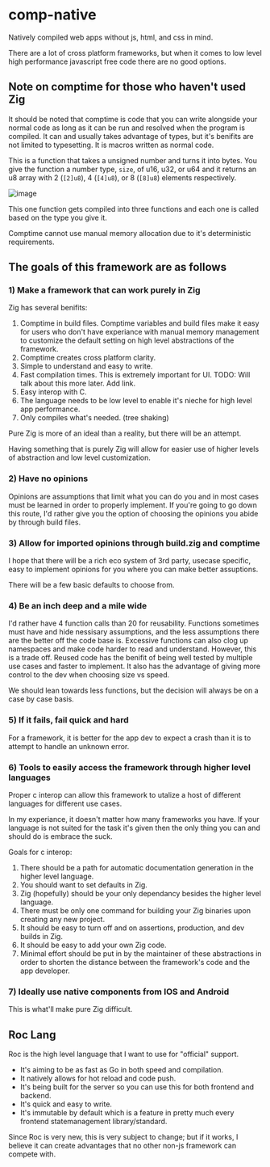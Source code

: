 # comp-native
Natively compiled web apps without js, html, and css in mind.

There are a lot of cross platform frameworks, but when it comes to low level high performance javascript free code
there are no good options.

## Note on comptime for those who haven't used Zig

It should be noted that comptime is code that you can write alongside your normal code as long as it can be run and resolved when the program is compiled.
It can and usually takes advantage of types, but it's benifits are not limited to typesetting. It is macros written as normal code.

This is a function that takes a unsigned number and turns it into bytes. You give the function a number type, `size`, of u16, u32, or u64 and it returns an u8 array
with 2 (`[2]u8`), 4 (`[4]u8`), or 8 (`[8]u8`) elements respectively.

![image](https://github.com/Queyrouzec/comp-native/assets/45217520/965d0b64-db21-466b-80ed-bae9c857559f)

This one function gets compiled into three functions and each one is called based on the type you give it.

Comptime cannot use manual memory allocation due to it's deterministic requirements.

## The goals of this framework are as follows

### 1) Make a framework that can work purely in Zig

Zig has several benifits:

1. Comptime in build files. Comptime variables and build files make it easy for users who don't have experiance with manual memory management
to customize the default setting on high level abstractions of the framework.
2. Comptime creates cross platform clarity.
3. Simple to understand and easy to write.
4. Fast compilation times. This is extremely important for UI. TODO: Will talk about this more later. Add link.
5. Easy interop with C.
6. The language needs to be low level to enable it's nieche for high level app performance.
7. Only compiles what's needed. (tree shaking)

Pure Zig is more of an ideal than a reality, but there will be an attempt.

Having something that is purely Zig will allow for easier use of higher levels of abstraction and low level customization.

### 2) Have no opinions

Opinions are assumptions that limit what you can do you and in most cases must be learned in order to properly implement. If you're going to go
down this route, I'd rather give you the option of choosing the opinions you abide by through build files.

### 3) Allow for imported opinions through build.zig and comptime

I hope that there will be a rich eco system of 3rd party, usecase specific, easy to implement opinions for you where you can make better assuptions.

There will be a few basic defaults to choose from.

### 4) Be an inch deep and a mile wide

I'd rather have 4 function calls than 20 for reusability. Functions sometimes must have and hide nessisary assumptions, and the less assumptions
there are the better off the code base is. Excessive functions can also clog up namespaces and make code harder to read and understand. However,
this is a trade off. Reused code has the benifit of being well tested by multiple use cases and faster to implement. It also has the advantage
of giving more control to the dev when choosing size vs speed.

We should lean towards less functions, but the decision will always be on a case by case basis.

### 5) If it fails, fail quick and hard

For a framework, it is better for the app dev to expect a crash than it is to attempt to handle an unknown error.

### 6) Tools to easily access the framework through higher level languages

Proper c interop can allow this framework to utalize a host of different languages for different use cases.

In my experiance, it doesn't matter how many frameworks you have. If your language is not suited for the task it's given then the only thing you
can and should do is embrace the suck.

Goals for c interop:
1. There should be a path for automatic documentation generation in the higher level language.
2. You should want to set defaults in Zig.
3. Zig (hopefully) should be your only dependancy besides the higher level language.
4. There must be only one command for building your Zig binaries upon creating any new project.
5. It should be easy to turn off and on assertions, production, and dev builds in Zig.
6. It should be easy to add your own Zig code.
7. Minimal effort should be put in by the maintainer of these abstractions in order to shorten the distance between the framework's code and the
app developer.

### 7) Ideally use native components from IOS and Android

This is what'll make pure Zig difficult.

## Roc Lang

Roc is the high level language that I want to use for "official" support.
- It's aiming to be as fast as Go in both speed and compilation.
- It natively allows for hot reload and code push.
- It's being built for the server so you can use this for both frontend and backend.
- It's quick and easy to write.
- It's immutable by default which is a feature in pretty much every frontend statemanagement library/standard.

Since Roc is very new, this is very subject to change; but if it works, I believe it can create advantages that no other non-js framework can compete with.
